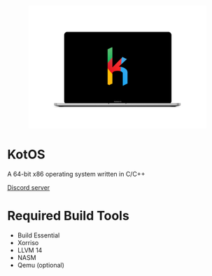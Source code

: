 <p align="center">
	<img src="/Meta/Images/Logo/laptop.png?raw=true" width="406px" height="281px" /> 
</p>

# KotOS
A 64-bit x86 operating system written in C/C++

<a href="https://discord.gg/XJzhM7uKkz">Discord server</a>

# Required Build Tools

- Build Essential
- Xorriso
- LLVM 14
- NASM
- Qemu (optional)